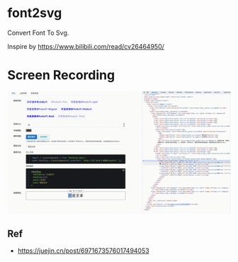 # font2svg

Convert Font To Svg.

Inspire by <https://www.bilibili.com/read/cv26464950/>

# Screen Recording

![](./screen-recording.gif)

## Ref

- https://juejin.cn/post/6971673576017494053
